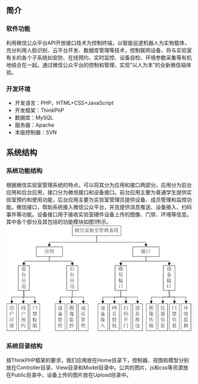 ﻿## 简介
 ### 软件功能

利用微信公众平台API开放接口技术为控制终端，以智能巡逻机器人为实物载体，充分利用人脸识别、云平台开发、数据库管理等技术，控制联网设备，将与实验室有关的各个子系统如安防、在线预约、实时监控、设备自检、环境参数采集等有机地结合在一起。通过微信公众平台的控制和管理，实现“以人为本”的全新微信端体验。

### 开发环境

* 开发语言：PHP，HTML+CSS+JavaScript
* 开发框架：ThinkPhP
* 数据库：MySQL
* 服务器：Apache
* 本版控制器：SVN

## 系统结构
### 系统功能结构
根据微信实验室管理系统的特点，可以将其分为应用和接口两部分。应用分为前台应用和后台应用，接口分为微信接口和设备接口。前台应用主要为普通学生提供实验室预约和使用功能，后台应用主要为实验室管理员提供设备、成员管理和监控功能。微信接口，帮助系统接入微信公众平台，并且提供消息推送、设备接入、扫码事件等功能。设备接口用于接收实验室硬件设备上传的图像、门禁、环境等信息。其中各个部分及其包括的功能模块如图1所示。
![alt](/images/1.png)
### 系统目录结构
按ThinkPHP框架的要求，我们应用放在Home目录下，控制器、视图和模型分别放在Controller目录、View目录和Model目录中。公共的图片、js和css等资源放在Public目录中，设备上传的图片放在Upload目录中。

